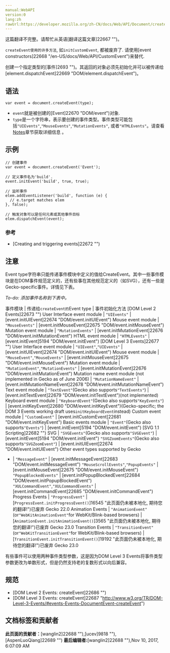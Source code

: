 ```yaml
---
manual:WebAPI
version:0
lang:zh
rawUrl:https://developer.mozilla.org/zh-CN/docs/Web/API/Document/createEvent
---
```




这篇翻译不完整。请帮忙从英语[翻译这篇文章]22667 "")。






`createEvent使用的许多方法`, 如`initCustomEvent`, 都被废弃了. 请使用[event constructors]22668 "/en-US/docs/Web/API/CustomEvent")来替代.






创建一个指定类型的[事件]2693 "")。其返回的对象必须先初始化并可以被传递给[element.dispatchEvent]22669 "DOM/element.dispatchEvent")。


## 语法<a name="Syntax"></a>

```
var event = document.createEvent(type);

```

* `event`就是被创建的[Event]22670 "DOM/event")对象.
* `type`是一个字符串，表示要创建的事件类型。事件类型可能包括`"UIEvents"`,`"MouseEvents"`,`"MutationEvents"`, 或者`"HTMLEvents"`。请查看[Notes](%3566#Notes "")章节获取详细信息 。

## 示例<a name="Example"></a>

```
// 创建事件
var event = document.createEvent('Event');

// 定义事件名为'build'.
event.initEvent('build', true, true);

// 监听事件
elem.addEventListener('build', function (e) {
  // e.target matches elem
}, false);

// 触发对象可以是任何元素或其他事件目标
elem.dispatchEvent(event);
```

### 参考<a name="Notes"></a>

* [Creating and triggering events]22672 "")

## 注意<a name="Notes"></a>


Event type字符串只能传递事件模块中定义的值给CreateEvent。其中一些事件模块是在DOM事件规范定义的，还有些事在其他规范定义的（如SVG），还有一些是Gecko-specific事件。详情见下表。



<em>To-do: 添加事件名称到下表中。</em>

事件模块 | 传递给`createEvent的`Event type | 事件初始化方法 
[DOM Level 2 Events]22673 "") 
User Interface event module | `"UIEvents"` | [event.initUIEvent]22674 "DOM/event.initUIEvent") 
Mouse event module | `"MouseEvents"` | [event.initMouseEvent]22675 "DOM/event.initMouseEvent") 
Mutation event module | `"MutationEvents"` | [event.initMutationEvent]22676 "DOM/event.initMutationEvent") 
HTML event module | `"HTMLEvents"` | [event.initEvent]5194 "DOM/event.initEvent") 
[DOM Level 3 Events]22677 "") 
User Interface event module | `"UIEvent"`,`"UIEvents"` | [event.initUIEvent]22674 "DOM/event.initUIEvent") 
Mouse event module | `"MouseEvent"`,`"MouseEvents"` | [event.initMouseEvent]22675 "DOM/event.initMouseEvent") 
Mutation event module | `"MutationEvent"`,`"MutationEvents"` | [event.initMutationEvent]22676 "DOM/event.initMutationEvent") 
Mutation name event module (not implemented in Gecko as of June 2006) | `"MutationNameEvent"` | [event.initMutationNameEvent]22678 "DOM/event.initMutationNameEvent") 
Text event module | `"TextEvent"`(Gecko also supports`"TextEvents"`) | [event.initTextEvent]22679 "DOM/event.initTextEvent")(not implemented) 
Keyboard event module | `"KeyboardEvent"`(Gecko also supports`"KeyEvents"`) | [event.initKeyEvent]22680 "DOM/event.initKeyEvent")(Gecko-specific; the DOM 3 Events working draft uses`initKeyboardEvent`instead) 
Custom event module | `"CustomEvent"` | [event.initCustomEvent]22681 "DOM/event.initKeyEvent") 
Basic events module | `"Event"`(Gecko also supports`"Events"`) | [event.initEvent]5194 "DOM/event.initEvent") 
[SVG 1.1 Scripting]22682 "") 
SVG | `"SVGEvents"`(Gecko also supports`"SVGEvent"`) | [event.initEvent]5194 "DOM/event.initEvent") 
`"SVGZoomEvents"`(Gecko also supports`"SVGZoomEvent"`) | [event.initUIEvent]22674 "DOM/event.initUIEvent") 
Other event types supported by Gecko 
- | `"MessageEvent"` | [event.initMessageEvent]22683 "DOM/event.initMessageEvent") 
`"MouseScrollEvents"`,`"PopupEvents"` | [event.initMouseEvent]22675 "DOM/event.initMouseEvent") 
`"PopupBlockedEvents"` | [event.initPopupBlockedEvent]22684 "DOM/event.initPopupBlockedEvent") 
`"XULCommandEvent"`,`"XULCommandEvents"` | [event.initCommandEvent]22685 "DOM/event.initCommandEvent") 
Progress Events | `"ProgressEvent"` | [`ProgressEvent.initProgressEvent()`]16545 "此页面仍未被本地化, 期待您的翻译!")已废弃 Gecko 22.0<i></i> 
Animation Events | `"AnimationEvent"`(or`"WebKitAnimationEvent"`for WebKit/Blink-based browsers) | [`AnimationEvent.initAnimationEvent()`]3565 "此页面仍未被本地化, 期待您的翻译!")已废弃 Gecko 23.0<i></i> 
Transition Events | `"TransitionEvent"`(or`"WebKitTransitionEvent"`for WebKit/Blink-based browsers) | [`TransitionEvent.initTransitionEvent()`]19192 "此页面仍未被本地化, 期待您的翻译!")已废弃 Gecko 23.0<i></i> 



有些事件可以使用两种事件类型参数，这是因为DOM Level 3 Events将事件类型参数更改为单数形式，但是仍然支持老的复数形式以向后兼容。


## 规范<a name="Specification"></a>

* [DOM Level 2 Events: createEvent]22686 "")
* [DOM Level 3 Events: createEvent]22687 "http://www.w3.org/TR/DOM-Level-3-Events/#events-Events-DocumentEvent-createEvent")











## 文档标签和贡献者
**此页面的贡献者：**[wanglin2]22688 ""),[ucev]9818 ""),[AspenLuoQiang]22689 "")
**最后编辑者:**[wanglin2]22688 ""),<time>Nov 10, 2017, 6:07:09 AM</time>


